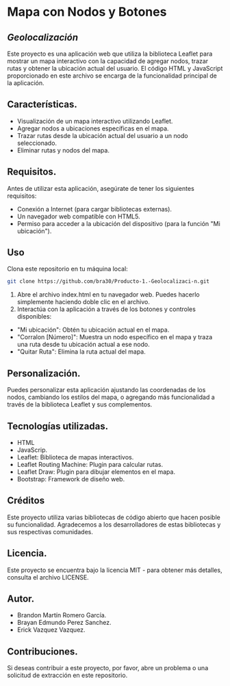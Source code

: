 # Mapa con Nodos y Botones
## _Geolocalización_

Este proyecto es una aplicación web que utiliza la biblioteca Leaflet para mostrar un mapa interactivo con la capacidad de agregar nodos, trazar rutas y obtener la ubicación actual del usuario. El código HTML y JavaScript proporcionado en este archivo se encarga de la funcionalidad principal de la aplicación.

##  Características.

- Visualización de un mapa interactivo utilizando Leaflet.
- Agregar nodos a ubicaciones específicas en el mapa.
- Trazar rutas desde la ubicación actual del usuario a un nodo seleccionado.
- Eliminar rutas y nodos del mapa.

## Requisitos.
Antes de utilizar esta aplicación, asegúrate de tener los siguientes requisitos:
- Conexión a Internet (para cargar bibliotecas externas).
- Un navegador web compatible con HTML5.
- Permiso para acceder a la ubicación del dispositivo (para la función "Mi ubicación").

## Uso

Clona este repositorio en tu máquina local:
```sh
git clone https://github.com/bra30/Producto-1.-Geolocalizaci-n.git
```

1. Abre el archivo index.html en tu navegador web. Puedes hacerlo simplemente haciendo doble clic en el archivo.
2. Interactúa con la aplicación a través de los botones y controles disponibles:
- "Mi ubicación": Obtén tu ubicación actual en el mapa.
- "Corralon [Número]": Muestra un nodo específico en el mapa y traza una ruta desde tu ubicación actual a ese nodo.
- "Quitar Ruta": Elimina la ruta actual del mapa.

## Personalización.
Puedes personalizar esta aplicación ajustando las coordenadas de los nodos, cambiando los estilos del mapa, o agregando más funcionalidad a través de la biblioteca Leaflet y sus complementos.

## Tecnologías utilizadas.
- HTML
- JavaScrip.
- Leaflet: Biblioteca de mapas interactivos.
- Leaflet Routing Machine: Plugin para calcular rutas.
- Leaflet Draw: Plugin para dibujar elementos en el mapa.
- Bootstrap: Framework de diseño web.

## Créditos
Este proyecto utiliza varias bibliotecas de código abierto que hacen posible su funcionalidad. Agradecemos a los desarrolladores de estas bibliotecas y sus respectivas comunidades.

## Licencia.
Este proyecto se encuentra bajo la licencia MIT - para obtener más detalles, consulta el archivo LICENSE.

## Autor.
- Brandon Martín Romero García.
- Brayan Edmundo Perez Sanchez.
- Erick Vazquez Vazquez.

## Contribuciones.
Si deseas contribuir a este proyecto, por favor, abre un problema o una solicitud de extracción en este repositorio.
